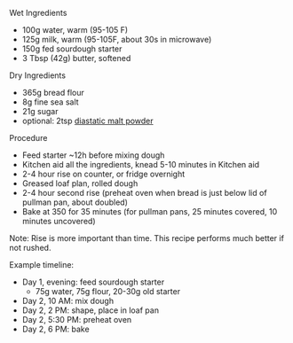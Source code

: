 Wet Ingredients

* 100g water, warm (95-105 F)
* 125g milk, warm (95-105F, about 30s in microwave) 
* 150g fed sourdough starter
* 3 Tbsp (42g) butter, softened

Dry Ingredients

* 365g bread flour
* 8g fine sea salt
* 21g sugar
* optional: 2tsp [diastatic malt powder](https://smile.amazon.com/gp/product/B073RQJJKY)

Procedure

* Feed starter ~12h before mixing dough
* Kitchen aid all the ingredients, knead 5-10 minutes in Kitchen aid
* 2-4 hour rise on counter, or fridge overnight
* Greased loaf plan, rolled dough
* 2-4 hour second rise (preheat oven when bread is just below lid of pullman pan, about doubled)
* Bake at 350 for 35 minutes (for pullman pans, 25 minutes covered, 10 minutes uncovered)

Note: Rise is more important than time. This recipe performs much better if not rushed.


Example timeline:
* Day 1, evening: feed sourdough starter
  * 75g water, 75g flour, 20-30g old starter
* Day 2, 10 AM: mix dough
* Day 2, 2 PM: shape, place in loaf pan
* Day 2, 5:30 PM: preheat oven
* Day 2, 6 PM: bake
